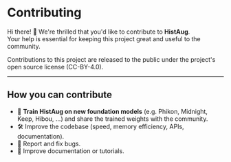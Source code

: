 # Contributing

Hi there! 👋 We're thrilled that you'd like to contribute to **HistAug**.  
Your help is essential for keeping this project great and useful to the community.

Contributions to this project are released to the public under the project's open source license (CC-BY-4.0).

---

## How you can contribute

- 🧪 **Train HistAug on new foundation models** (e.g. Phikon, Midnight, Keep, Hibou, ...) and share the trained weights with the community.  
- 🛠️ Improve the codebase (speed, memory efficiency, APIs, documentation).  
- 🐛 Report and fix bugs.  
- 📖 Improve documentation or tutorials.  

